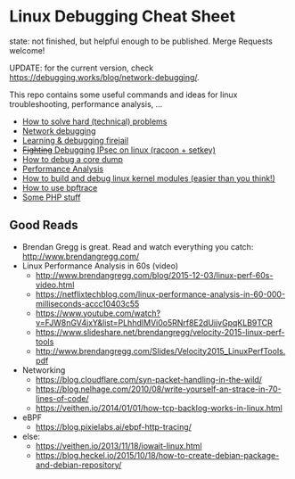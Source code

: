 # Linux Debugging Cheat Sheet
state: not finished, but helpful enough to be published. Merge Requests welcome!

UPDATE: for the current version, check https://debugging.works/blog/network-debugging/.

This repo contains some useful commands and ideas for linux troubleshooting, performance analysis, ...

- [How to solve hard (technical) problems](/mindset.md)
- [Network debugging](/debugging-networking.md)
- [Learning & debugging firejail](/debugging-firejail.md)
- [~~Fighting~~ Debugging IPsec on linux (racoon + setkey)](/debugging-ipsec-racoon.md)
- [How to debug a core dump](/coredump-analysis.md)
- [Performance Analysis](/performance-analysis.md)
- [How to build and debug linux kernel modules (easier than you think!)](testing-kernel-modules.md)
- [How to use bpftrace](/bpftrace.md)
- [Some PHP stuff](/misc.md)


## Good Reads
- Brendan Gregg is great. Read and watch everything you catch: http://www.brendangregg.com/
- Linux Performance Analysis in 60s (video)
	- http://www.brendangregg.com/blog/2015-12-03/linux-perf-60s-video.html
	- https://netflixtechblog.com/linux-performance-analysis-in-60-000-milliseconds-accc10403c55
	- https://www.youtube.com/watch?v=FJW8nGV4jxY&list=PLhhdIMVi0o5RNrf8E2dUijvGpqKLB9TCR
	- https://www.slideshare.net/brendangregg/velocity-2015-linux-perf-tools
	- http://www.brendangregg.com/Slides/Velocity2015_LinuxPerfTools.pdf
- Networking
    - https://blog.cloudflare.com/syn-packet-handling-in-the-wild/
    - https://blog.nelhage.com/2010/08/write-yourself-an-strace-in-70-lines-of-code/
    - https://veithen.io/2014/01/01/how-tcp-backlog-works-in-linux.html
- eBPF
    - https://blog.pixielabs.ai/ebpf-http-tracing/
- else:
    - https://veithen.io/2013/11/18/iowait-linux.html
    - https://blog.heckel.io/2015/10/18/how-to-create-debian-package-and-debian-repository/

